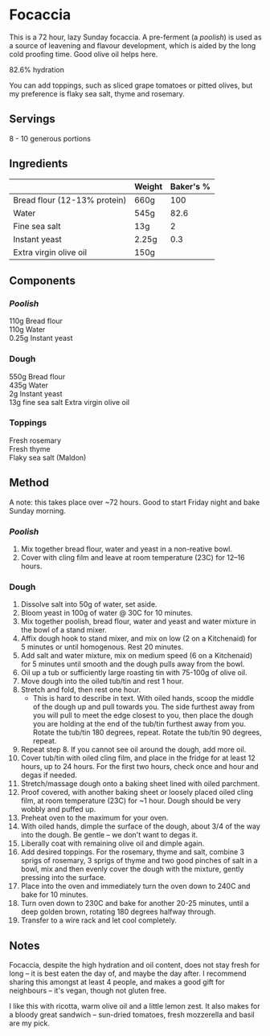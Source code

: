 # Focaccia

This is a 72 hour, lazy Sunday focaccia. A pre-ferment (a _poolish_) is used as a source of leavening and flavour development, which is aided by the long cold proofing time. Good olive oil helps here.

82.6% hydration

You can add toppings, such as sliced grape tomatoes or pitted olives, but my preference is flaky sea salt, thyme and rosemary.

## Servings

8 - 10 generous portions

## Ingredients

|                              | Weight | Baker's % |
| ---------------------------- | ------ | --------- |
| Bread flour (12-13% protein) | 660g   | 100       |
| Water                        | 545g   | 82.6      |
| Fine sea salt                | 13g    | 2         |
| Instant yeast                | 2.25g  | 0.3       |
| Extra virgin olive oil       | 150g   |           |

## Components

### _Poolish_

110g Bread flour  
110g Water  
0.25g Instant yeast

### Dough

550g Bread flour  
435g Water  
2g Instant yeast  
13g fine sea salt
Extra virgin olive oil

### Toppings

Fresh rosemary  
Fresh thyme  
Flaky sea salt (Maldon)

## Method

A note: this takes place over ~72 hours. Good to start Friday night and bake Sunday morning.

### _Poolish_

1. Mix together bread flour, water and yeast in a non-reative bowl.
2. Cover with cling film and leave at room temperature (23C) for 12–16 hours.

### Dough

1. Dissolve salt into 50g of water, set aside.
2. Bloom yeast in 100g of water @ 30C for 10 minutes.
3. Mix together poolish, bread flour, water and yeast and water mixture in the bowl of a stand mixer.
4. Affix dough hook to stand mixer, and mix on low (2 on a Kitchenaid) for 5 minutes or until homogenous. Rest 20 minutes.
5. Add salt and water mixture, mix on medium speed (6 on a Kitchenaid) for 5 minutes until smooth and the dough pulls away from the bowl.
6. Oil up a tub or sufficiently large roasting tin with 75-100g of olive oil.
7. Move dough into the oiled tub/tin and rest 1 hour.
8. Stretch and fold, then rest one hour.
   - This is hard to describe in text. With oiled hands, scoop the middle of the dough up and pull towards you. The side furthest away from you will pull to meet the edge closest to you, then place the dough you are holding at the end of the tub/tin furthest away from you. Rotate the tub/tin 180 degrees, repeat. Rotate the tub/tin 90 degrees, repeat.
9. Repeat step 8. If you cannot see oil around the dough, add more oil.
10. Cover tub/tin with oiled cling film, and place in the fridge for at least 12 hours, up to 24 hours. For the first two hours, check once and hour and degas if needed.
11. Stretch/massage dough onto a baking sheet lined with oiled parchment.
12. Proof covered, with another baking sheet or loosely placed oiled cling film, at room temperature (23C) for ~1 hour. Dough should be very wobbly and puffed up.
13. Preheat oven to the maximum for your oven.
14. With oiled hands, dimple the surface of the dough, about 3/4 of the way into the dough. Be gentle – we don't want to degas it.
15. Liberally coat with remaining olive oil and dimple again.
16. Add desired toppings. For the rosemary, thyme and salt, combine 3 sprigs of rosemary, 3 sprigs of thyme and two good pinches of salt in a bowl, mix and then evenly cover the dough with the mixture, gently pressing into the surface.
17. Place into the oven and immediately turn the oven down to 240C and bake for 10 minutes.
18. Turn oven down to 230C and bake for another 20-25 minutes, until a deep golden brown, rotating 180 degrees halfway through.
19. Transfer to a wire rack and let cool completely.

## Notes

Focaccia, despite the high hydration and oil content, does not stay fresh for long – it is best eaten the day of, and maybe the day after. I recommend sharing this amongst at least 4 people, and makes a good gift for neighbours – it's vegan, though not gluten free.

I like this with ricotta, warm olive oil and a little lemon zest. It also makes for a bloody great sandwich – sun-dried tomatoes, fresh mozzerella and basil are my pick.
